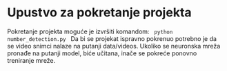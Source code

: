 # Upustvo za pokretanje projekta

Pokretanje projekta moguće je izvršiti komandom:
<code> python number_detection.py </code>
Da bi se projekat ispravno pokrenuo potrebno je da se video snimci nalaze na putanji data/videos.
Ukoliko se neuronska mreža pronađe na putanji model, biće učitana, inače se pokreće ponovno treniranje mreže.
